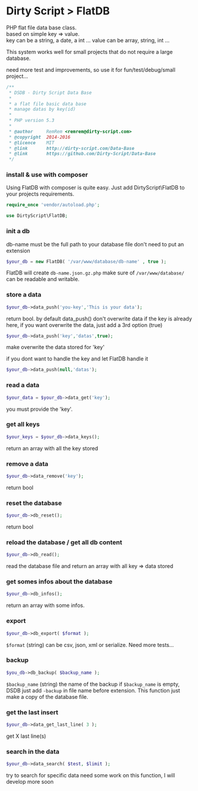 Dirty Script > FlatDB
==========================

PHP flat file data base class.<br />
based on simple key => value.<br />
key can be a string, a date, a int ...
value can be array, string, int ...

This system works well for small projects that do not require a large database.

need more test and improvements, so use it for fun/test/debug/small project...

```php
/**
 * DSDB - Dirty Script Data Base
 * 
 * a flat file basic data base
 * manage datas by key(id)
 * 
 * PHP version 5.3
 * 
 * @author     RemRem <remrem@dirty-script.com>
 * @copyright  2014-2016
 * @licence    MIT
 * @link       http://dirty-script.com/Data-Base
 * @link       https://github.com/Dirty-Script/Data-Base
 */
```

### install & use with composer
Using FlatDB with composer is quite easy. Just add DirtyScript\FlatDB to your projects requirements.


```php
require_once 'vendor/autoload.php';

use DirtyScript\FlatDB;
```


### init a db
db-name must be the full path to your database file
don't need to put an extension
```php
$your_db = new FlatDB( '/var/www/database/db-name' , true );
```
FlatDB will create `db-name.json.gz.php`
make sure of `/var/www/database/` can be readable and writable.

### store a data
```php
$your_db->data_push('you-key','This is your data');
```
return bool. by default data_push() don't overwrite data if the key is already here, 
if you want overwrite the data, just add a 3rd option (true)
```php
$your_db->data_push('key','datas',true);
```
make overwrite the data stored for 'key'

if you dont want to handle the key and let FlatDB handle it
```php
$your_db->data_push(null,'datas');
```

### read a data
```php
$your_data = $your_db->data_get('key');
```
you must provide the 'key'.

### get all keys
```php
$your_keys = $your_db->data_keys();
```
return an array with all the key stored

### remove a data
```php
$your_db->data_remove('key');
```
return bool

### reset the database
```php
$your_db->db_reset();
```
return bool

### reload the database / get all db content
```php
$your_db->db_read();
```
read the database file and return an array with all key => data stored

### get somes infos about the database
```php
$your_db->db_infos();
```
return an array with some infos.

### export
```php
$your_db->db_export( $format );
```
`$format` (string) can be csv, json, xml or serialize.
Need more tests...

### backup
```php
$you_db->db_backup( $backup_name );
```
`$backup_name` (string) the name of the backup
if `$backup_name` is empty, DSDB just add `-backup` in file name before extension.
This function just make a copy of the database file.

### get the last insert
```php
$your_db->data_get_last_line( 3 );
```
get X last line(s)

### search in the data
```php
$your_db->data_search( $test, $limit );
```
try to search for specific data
need some work on this function, I will develop more soon

